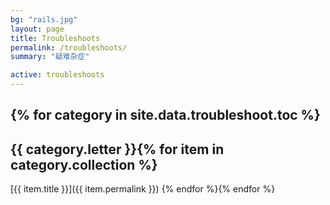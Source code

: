 ```yaml
---
bg: "rails.jpg"
layout: page
title: Troubleshoots
permalink: /troubleshoots/
summary: "疑难杂症"

active: troubleshoots
---
```


{% for category in site.data.troubleshoot.toc %}
---

## {{ category.letter }}{% for item in category.collection %}
[{{ item.title }}]({{ item.permalink }})
{% endfor %}{% endfor %}
